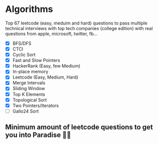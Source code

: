 # Algorithms
Top 67 leetcode (easy, meduim and hard) questions to pass multiple technical interviews with top tech companies (college edition) with real questions from apple, microsoft, twitter, fb...
- [x] BFS/DFS
- [x] CTCI
- [x] Cyclic Sort
- [x] Fast and Slow Pointers
- [x] HackerRank (Easy, few Medium)
- [x] In-place memory
- [x] Leetcode (Easy, Medium, Hard)
- [x] Merge Intervals
- [x] Sliding Window
- [x] Top K Elements
- [x] Topological Sort
- [x] Two Pointers/Iterators
- [ ] Gallo24 Sort

## Minimum amount of leetcode questions to get you into Paradise 🌴🍹
